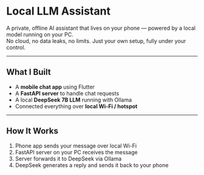# Local LLM Assistant

A private, offline AI assistant that lives on your phone — powered by a local model running on your PC.  
No cloud, no data leaks, no limits. Just your own setup, fully under your control.

---

## What I Built

-  A **mobile chat app** using Flutter
-  A **FastAPI server** to handle chat requests
-  A local **DeepSeek 7B LLM** running with Ollama
-  Connected everything over **local Wi-Fi / hotspot**

---

##  How It Works

1. Phone app sends your message over local Wi-Fi
2. FastAPI server on your PC receives the message
3. Server forwards it to DeepSeek via Ollama
4. DeepSeek generates a reply and sends it back to your phone
 